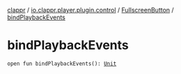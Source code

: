 [clappr](../../index.md) / [io.clappr.player.plugin.control](../index.md) / [FullscreenButton](index.md) / [bindPlaybackEvents](./bind-playback-events.md)

# bindPlaybackEvents

`open fun bindPlaybackEvents(): `[`Unit`](https://kotlinlang.org/api/latest/jvm/stdlib/kotlin/-unit/index.html)